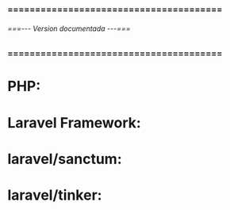 ### ======================================= ###
###### ===--- Version documentada ---=== ######
### ======================================= ###

# PHP: [](^8.0.2)

# Laravel Framework: [](^9.19)

# laravel/sanctum: [](^3.0)

# laravel/tinker: [](^2.7)